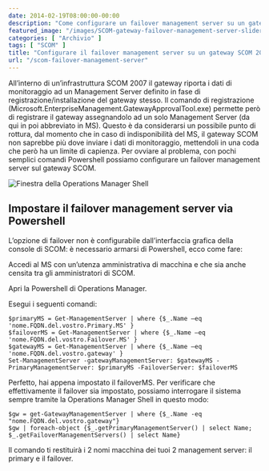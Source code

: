 ```yaml
---
date: 2014-02-19T08:00:00-00:00
description: "Come configurare un failover management server su un gateway SCOM 2007."
featured_image: "/images/SCOM-gateway-failover-management-server-slider.png"
categories: [ "Archivio" ]
tags: [ "SCOM" ]
title: "Configurare il failover management server su un gateway SCOM 2007"
url: "/scom-failover-management-server"
---
```

All’interno di un’infrastruttura SCOM 2007 il gateway riporta i dati di monitoraggio ad un Management Server definito in fase di registrazione/installazione del gateway stesso. Il comando di registrazione (Microsoft.EnterpriseManagement.GatewayApprovalTool.exe) permette però di registrare il gateway assegnandolo ad un solo Management Server (da qui in poi abbreviato in MS). Questo è da considerarsi un possibile punto di rottura, dal momento che in caso di indisponibilità del MS, il gateway SCOM non saprebbe più dove inviare i dati di monitoraggio, mettendoli in una coda che però ha un limite di capienza. Per ovviare al problema, con pochi semplici comandi Powershell possiamo configurare un failover management server sul gateway SCOM.

![Finestra della Operations Manager Shell](/images/SCOM-gateway-failover-management-server-slider.png)

## Impostare il failover management server via Powershell
L’opzione di failover non è configurabile dall’interfaccia grafica della console di SCOM: è necessario armarsi di Powershell, ecco come fare:

Accedi al MS con un’utenza amministrativa di macchina e che sia anche censita tra gli amministratori di SCOM.

Apri la Powershell di Operations Manager.

Esegui i seguenti comandi:

    $primaryMS = Get-ManagementServer | where {$_.Name –eq 'nome.FQDN.del.vostro.Primary.MS' }
    $failoverMS = Get-ManagementServer | where {$_.Name –eq 'nome.FQDN.del.vostro.Failover.MS' }
    $gatewayMS = Get-ManagementServer | where {$_.Name –eq 'nome.FQDN.del.vostro.gateway' }
    Set-ManagementServer -gatewayManagementServer: $gatewayMS -PrimaryManagementServer: $primaryMS -FailoverServer: $failoverMS

Perfetto, hai appena impostato il failoverMS. Per verificare che effettivamente il failover sia impostato, possiamo interrogare il sistema sempre tramite la Operations Manager Shell in questo modo:

    $gw = get-GatewayManagementServer | where {$_.Name -eq "nome.FQDN.del.vostro.gateway"}
    $gw | foreach-object {$_.getPrimaryManagementServer() | select Name; $_.getFailoverManagementServers() | select Name}

Il comando ti restituirà i 2 nomi macchina dei tuoi 2 management server: il primary e il failover.
